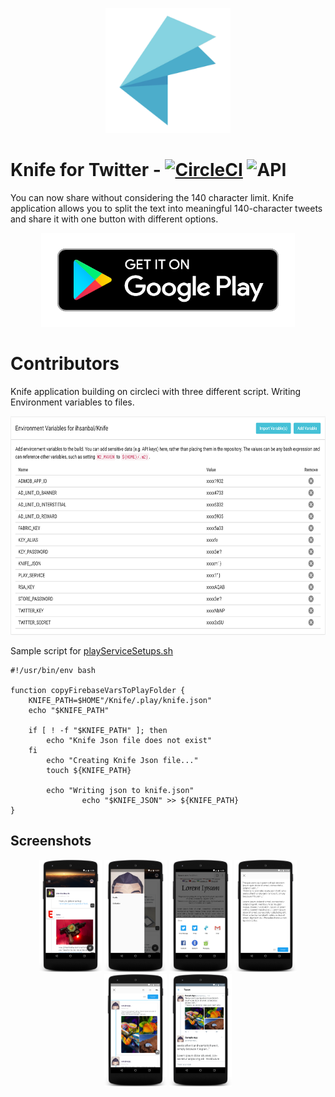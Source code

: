<p align="center">
    <img src="https://github.com/ihsanbal/Knife/blob/master/app/src/main/ic_launcher-web.png" width="200" height="200"/>
</p>

# Knife for Twitter - [![CircleCI](https://circleci.com/gh/ihsanbal/Knife/tree/master.svg?style=svg)](https://circleci.com/gh/ihsanbal/Knife/tree/master) ![API](https://img.shields.io/badge/API-16%2B-brightgreen.svg?style=square)
You can now share without considering the 140 character limit. Knife application allows you to split the text into meaningful 140-character tweets and share it with one button with different options.
<p align="center">
        <a href="https://play.google.com/store/apps/details?id=com.ihsanbal.knife"> <img src="https://github.com/ihsanbal/Knife/blob/master/img/google-play-badge.png" width="406" height="150"> </a>
</p>

# Contributors
Knife application building on circleci with three different script. Writing Environment variables to files.

<p align="center">
        <a href="https://play.google.com/store/apps/details?id=com.ihsanbal.knife"> <img src="https://github.com/ihsanbal/Knife/blob/development/img/enviroment_variables.png" width="606" height="350"> </a>
</p>

Sample script for [playServiceSetups.sh](https://github.com/ihsanbal/Knife/blob/master/firebaseSetups.sh)

```shell
#!/usr/bin/env bash

function copyFirebaseVarsToPlayFolder {
    KNIFE_PATH=$HOME"/Knife/.play/knife.json"
    echo "$KNIFE_PATH"

    if [ ! -f "$KNIFE_PATH" ]; then
        echo "Knife Json file does not exist"
    fi
        echo "Creating Knife Json file..."
        touch ${KNIFE_PATH}

        echo "Writing json to knife.json"
                echo "$KNIFE_JSON" >> ${KNIFE_PATH}
}
```

Screenshots
--------

<p align="center">
    <img src="https://github.com/ihsanbal/Knife/blob/master/img/device-2017-05-31-230045.png" width="100" height="180"/>
    <img src="https://github.com/ihsanbal/Knife/blob/master/img/device-2017-05-31-230153.png" width="100" height="180"/>
    <img src="https://github.com/ihsanbal/Knife/blob/master/img/device-2017-05-31-230358.png" width="100" height="180"/>
    <img src="https://github.com/ihsanbal/Knife/blob/master/img/device-2017-05-31-230431.png" width="100" height="180"/>
    <img src="https://github.com/ihsanbal/Knife/blob/master/img/device-2017-05-31-230602.png" width="100" height="180"/>
    <img src="https://github.com/ihsanbal/Knife/blob/master/img/device-2017-05-31-230819.png" width="100" height="180"/>
</p>
